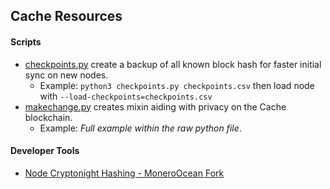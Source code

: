 ## Cache Resources

#### Scripts

- [checkpoints.py](https://github.com/Cache-core/Resources/blob/main/scripts/checkpoints.py) create a backup of all known block hash for faster initial sync on new nodes.
  - Example: `python3 checkpoints.py checkpoints.csv` then load node with `--load-checkpoints=checkpoints.csv`
- [makechange.py](https://github.com/Cache-core/Resources/blob/main/scripts/makechange.py) creates mixin aiding with privacy on the Cache blockchain.
  - Example: *Full example within the raw python file*.

#### Developer Tools

- [Node Cryptonight Hashing - MoneroOcean Fork](https://github.com/Cache-core/node-cryptonight-hashing)
